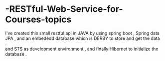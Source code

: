 # -RESTful-Web-Service-for-Courses-topics 

I've created this small restful api in JAVA by using spring boot , Spring data JPA , and an embededd database which is DERBY to store and get the data .  
and STS as development environment , and finally Hibernet to initialize the database .  



